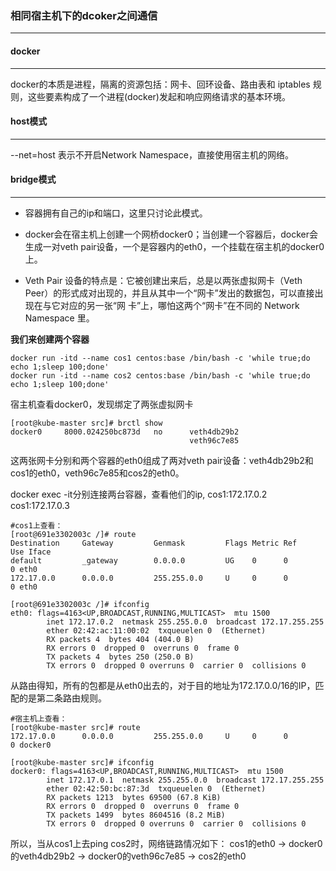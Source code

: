 ### 相同宿主机下的dcoker之间通信

---

#### docker

---

docker的本质是进程，隔离的资源包括：网卡、回环设备、路由表和 iptables 规则，这些要素构成了一个进程(docker)发起和响应网络请求的基本环境。

#### host模式

---

--net=host 表示不开启Network Namespace，直接使用宿主机的网络。

#### bridge模式

---

- 容器拥有自己的ip和端口，这里只讨论此模式。

- docker会在宿主机上创建一个网桥docker0；当创建一个容器后，docker会生成一对veth pair设备，一个是容器内的eth0，一个挂载在宿主机的docker0上。

- Veth Pair 设备的特点是：它被创建出来后，总是以两张虚拟网卡（Veth Peer）的形式成对出现的，并且从其中一个“网卡”发出的数据包，可以直接出现在与它对应的另一张“网 卡”上，哪怕这两个“网卡”在不同的 Network Namespace 里。



**我们来创建两个容器**

```shell
docker run -itd --name cos1 centos:base /bin/bash -c 'while true;do echo 1;sleep 100;done'
docker run -itd --name cos2 centos:base /bin/bash -c 'while true;do echo 1;sleep 100;done'
```

宿主机查看docker0，发现绑定了两张虚拟网卡 

```shell
[root@kube-master src]# brctl show
docker0		8000.024250bc873d	no		veth4db29b2
                                        veth96c7e85
```

这两张网卡分别和两个容器的eth0组成了两对veth pair设备：veth4db29b2和cos1的eth0，veth96c7e85和cos2的eth0。



docker exec -it分别连接两台容器，查看他们的ip,
cos1:172.17.0.2
cos1:172.17.0.3



```shell
#cos1上查看：
[root@691e3302003c /]# route
Destination     Gateway         Genmask         Flags Metric Ref    Use Iface
default         _gateway        0.0.0.0         UG    0      0        0 eth0
172.17.0.0      0.0.0.0         255.255.0.0     U     0      0        0 eth0

[root@691e3302003c /]# ifconfig
eth0: flags=4163<UP,BROADCAST,RUNNING,MULTICAST>  mtu 1500
        inet 172.17.0.2  netmask 255.255.0.0  broadcast 172.17.255.255
        ether 02:42:ac:11:00:02  txqueuelen 0  (Ethernet)
        RX packets 4  bytes 404 (404.0 B)
        RX errors 0  dropped 0  overruns 0  frame 0
        TX packets 4  bytes 250 (250.0 B)
        TX errors 0  dropped 0 overruns 0  carrier 0  collisions 0
```

从路由得知，所有的包都是从eth0出去的，对于目的地址为172.17.0.0/16的IP，匹配的是第二条路由规则。

```shell
#宿主机上查看：
[root@kube-master src]# route
172.17.0.0      0.0.0.0         255.255.0.0     U     0      0        0 docker0

[root@kube-master src]# ifconfig
docker0: flags=4163<UP,BROADCAST,RUNNING,MULTICAST>  mtu 1500
        inet 172.17.0.1  netmask 255.255.0.0  broadcast 172.17.255.255
        ether 02:42:50:bc:87:3d  txqueuelen 0  (Ethernet)
        RX packets 1213  bytes 69500 (67.8 KiB)
        RX errors 0  dropped 0  overruns 0  frame 0
        TX packets 1499  bytes 8604516 (8.2 MiB)
        TX errors 0  dropped 0 overruns 0  carrier 0  collisions 0
```

所以，当从cos1上去ping cos2时，网络链路情况如下：
cos1的eth0 -> docker0的veth4db29b2 -> docker0的veth96c7e85 -> cos2的eth0